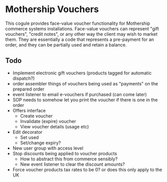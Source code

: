 # Mothership Vouchers

This cogule provides face-value voucher functionality for Mothership commerce systems installations. Face-value vouchers can represent "gift vouchers", "credit notes", or any other way the client may wish to market them. They are essentially a code that represents a pre-payment for an order, and they can be partially used and retain a balance.

## Todo

- Implement electronic gift vouchers (products tagged for automatic dispatch?)
- order assembler things of vouchers being used as "payments" on the prepared order
- event listener to email e-vouchers if purchased (can come later)
- SOP needs to somehow let you print the voucher if there is one in the order
- Offers interface
	- Create voucher
	- Invalidate (expire) voucher
	- View voucher details (usage etc)
- Edit decorator
	- Set used
	- Set/change expiry?
- New user group with access level
- Stop discounts being applied to voucher products
	- How to abstract this from commerce sensibly?
	- New event listener to clear the discount amounts?
- Force voucher products tax rates to be 0? or does this only apply to the UK